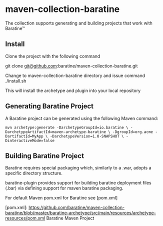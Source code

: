 # maven-collection-baratine

The collection supports generating and building projects that work with Baratine™

## Install 

Clone the project with the following command 

git clone git@github.com:baratine/maven-collection-baratine.git

Change to maven-collection-baratine directory and issue command
./install.sh

This will install the archetype and plugin into your local repository

## Generating Baratine Project

A Baratine project can be generated using the following Maven command:

`mvn archetype:generate -DarchetypeGroupId=io.baratine \
-DarchetypeArtifactId=maven-archetype-baratine \
-DgroupId=org.acme -DartifactId=MyApp \
-DarchetypeVersion=1.0-SNAPSHOT \
-DinteractiveMode=false`


## Building Baratine Project

Baratine requires special packaging which, similarly to a .war, adopts a specific 
directory structure. 

baratine-plugin provides support for building baratine deployment files (.bar) 
via defining support for maven baratine packaging.

For default Maven pom.xml for Baratine see [pom.xml] 
 
[pom.xml]: https://github.com/baratine/maven-collection-baratine/blob/master/baratine-archetype/src/main/resources/archetype-resources/pom.xml Baratine Maven Project

